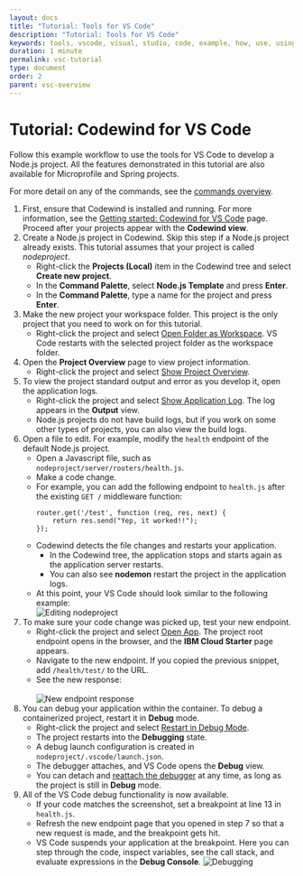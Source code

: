```yaml
---
layout: docs
title: "Tutorial: Tools for VS Code"
description: "Tutorial: Tools for VS Code"
keywords: tools, vscode, visual, studio, code, example, how, use, using, tutorial, Codewind for VS Code tutorial
duration: 1 minute
permalink: vsc-tutorial
type: document
order: 2
parent: vsc-overview
---
```


# Tutorial: Codewind for VS Code
Follow this example workflow to use the tools for VS Code to develop a Node.js project. All the features demonstrated in this tutorial are also available for Microprofile and Spring projects.

For more detail on any of the commands, see the [commands overview](vsc-commands-overview.html).

1. First, ensure that Codewind is installed and running. For more information, see the [Getting started: Codewind for VS Code](vsc-getting-started.html) page. Proceed after your projects appear with the **Codewind view**.
2. Create a Node.js project in Codewind. Skip this step if a Node.js project already exists. This tutorial assumes that your project is called *nodeproject*.
    - Right-click the **Projects (Local)** item in the Codewind tree and select **Create new project**.
    - In the **Command Palette**, select **Node.js Template** and press **Enter**.
    - In the **Command Palette**, type a name for the project and press **Enter**.
3. Make the new project your workspace folder. This project is the only project that you need to work on for this tutorial.
    - Right-click the project and select [Open Folder as Workspace](vsc-commands-project.html#open-folder-as-workspace). VS Code restarts with the selected project folder as the workspace folder.
4. Open the **Project Overview** page to view project information.
    - Right-click the project and select [Show Project Overview](vsc-commands-project.html#show-project-overview).
5. To view the project standard output and error as you develop it, open the application logs.
    - Right-click the project and select [Show Application Log](vsc-commands-project.html#logs). The log appears in the **Output** view.
    - Node.js projects do not have build logs, but if you work on some other types of projects, you can also view the build logs.
6. Open a file to edit. For example, modify the `health` endpoint of the default Node.js project.
    - Open a Javascript file, such as `nodeproject/server/routers/health.js`.
    - Make a code change.
    - For example, you can add the following endpoint to `health.js` after the existing `GET /` middleware function:
        ```
        router.get('/test', function (req, res, next) {
            return res.send("Yep, it worked!!");
        });
        ```
    - Codewind detects the file changes and restarts your application.
        - In the Codewind tree, the application stops and starts again as the application server restarts.
        - You can also see **nodemon** restart the project in the application logs.
    - At this point, your VS Code should look similar to the following example:
    <br>![Editing nodeproject](images/cdt-vsc/tutorial-1.png)
7. To make sure your code change was picked up, test your new endpoint.
    - Right-click the project and select [Open App](vsc-commands-project.html#open-app). The project root endpoint opens in the browser, and the **IBM Cloud Starter** page appears.
    - Navigate to the new endpoint. If you copied the previous snippet, add `/health/test/` to the URL.
    - See the new response:<br>
    <br>![New endpoint response](images/cdt-vsc/tutorial-2.png)
8. You can debug your application within the container. To debug a containerized project, restart it in **Debug** mode.
    - Right-click the project and select [Restart in Debug Mode](vsc-commands-restart-and-debug.html#restart).
    - The project restarts into the **Debugging** state.
    - A debug launch configuration is created in `nodeproject/.vscode/launch.json`.
    - The debugger attaches, and VS Code opens the **Debug** view.
    - You can detach and [reattach the debugger](vsc-commands-restart-and-debug.html#attach-debugger) at any time, as long as the project is still in **Debug** mode.
9. All of the VS Code debug functionality is now available.
    - If your code matches the screenshot, set a breakpoint at line 13 in `health.js`.
    - Refresh the new endpoint page that you opened in step 7 so that a new request is made, and the breakpoint gets hit.
    - VS Code suspends your application at the breakpoint. Here you can step through the code, inspect variables, see the call stack, and evaluate expressions in the **Debug Console**.
    ![Debugging](images/cdt-vsc/tutorial-3.png)

